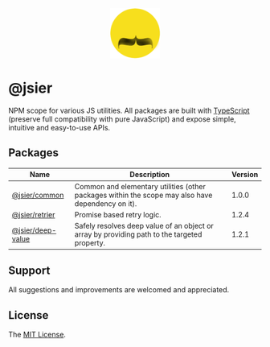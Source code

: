 
<p align="center">
	<img src="logo.png" width="100" height="100" alt="jsier"/>
</p>

# @jsier
NPM scope for various JS utilities. All packages are built with [TypeScript](http://www.typescriptlang.org/) (preserve full compatibility with pure JavaScript) and expose simple, intuitive and easy-to-use APIs.


## Packages
Name | Description | Version
--- | --- | --- 
[@jsier/common](https://github.com/seidme/jsier/tree/master/common)| Common and elementary utilities (other packages within the scope may also have dependency on it). |  1.0.0
[@jsier/retrier](https://github.com/seidme/jsier/tree/master/retrier) | Promise based retry logic. | 1.2.4
[@jsier/deep-value](https://github.com/seidme/jsier/tree/master/deep-value) | Safely resolves deep value of an object or array by providing path to the targeted property. | 1.2.1


## Support
All suggestions and improvements are welcomed and appreciated.


## License
The [MIT License](https://github.com/seidme/jsier/blob/master/LICENSE).
